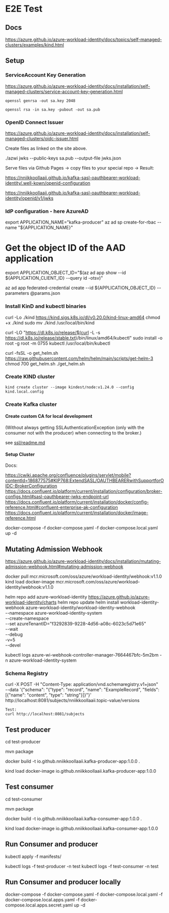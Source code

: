 # E2E Test

## Docs

https://azure.github.io/azure-workload-identity/docs/topics/self-managed-clusters/examples/kind.html


## Setup

### ServiceAccount Key Generation

https://azure.github.io/azure-workload-identity/docs/installation/self-managed-clusters/service-account-key-generation.html

    openssl genrsa -out sa.key 2048

    openssl rsa -in sa.key -pubout -out sa.pub

### OpenID Connect Issuer

https://azure.github.io/azure-workload-identity/docs/installation/self-managed-clusters/oidc-issuer.html

Create files as linked on the site above.

  ./azwi jwks --public-keys sa.pub --output-file jwks.json

Serve files via Github Pages -> copy files to your special <username> repo -> Result:

https://nniikkoollaaii.github.io/kafka-sasl-oauthbearer-workload-identity/.well-kown/openid-configuration

https://nniikkoollaaii.github.io/kafka-sasl-oauthbearer-workload-identity/openid/v1/jwks



### IdP configuration - here AzureAD

  export APPLICATION_NAME="kafka-producer"
  az ad sp create-for-rbac --name "${APPLICATION_NAME}"

  # Get the object ID of the AAD application
  export APPLICATION_OBJECT_ID="$(az ad app show --id ${APPLICATION_CLIENT_ID} --query id -otsv)"

  az ad app federated-credential create --id ${APPLICATION_OBJECT_ID} --parameters @params.json

### Install KinD and kubectl binaries

curl -Lo ./kind https://kind.sigs.k8s.io/dl/v0.20.0/kind-linux-amd64
chmod +x ./kind
sudo mv ./kind /usr/local/bin/kind


curl -LO "https://dl.k8s.io/release/$(curl -L -s https://dl.k8s.io/release/stable.txt)/bin/linux/amd64/kubectl"
sudo install -o root -g root -m 0755 kubectl /usr/local/bin/kubectl

curl -fsSL -o get_helm.sh https://raw.githubusercontent.com/helm/helm/main/scripts/get-helm-3
chmod 700 get_helm.sh
./get_helm.sh

### Create KIND cluster

```
kind create cluster --image kindest/node:v1.24.0 --config kind.local.config
```


### Create Kafka cluster


#### Create custom CA for local development

(Without always getting SSLAuthenticationException (only with the consumer not with the producer) when connecting to the broker.)

see [ssl/readme.md](./ssl/readme.md)

#### Setup Cluster

Docs:

https://cwiki.apache.org/confluence/plugins/servlet/mobile?contentId=186877575#KIP768:ExtendSASL/OAUTHBEARERwithSupportforOIDC-BrokerConfiguration
https://docs.confluent.io/platform/current/installation/configuration/broker-configs.html#sasl-oauthbearer-jwks-endpoint-url
https://docs.confluent.io/platform/current/installation/docker/config-reference.html#confluent-enterprise-ak-configuration
https://docs.confluent.io/platform/current/installation/docker/image-reference.html


  docker-compose -f docker-compose.yaml -f docker-compose.local.yaml up -d


## Mutating Admission Webhook

https://azure.github.io/azure-workload-identity/docs/installation/mutating-admission-webhook.html#mutating-admission-webhook


  docker pull mcr.microsoft.com/oss/azure/workload-identity/webhook:v1.1.0
  kind load docker-image mcr.microsoft.com/oss/azure/workload-identity/webhook:v1.1.0

  helm repo add azure-workload-identity https://azure.github.io/azure-workload-identity/charts
  helm repo update
  helm install workload-identity-webhook azure-workload-identity/workload-identity-webhook \
    --namespace azure-workload-identity-system \
    --create-namespace \
    --set azureTenantID="f3292839-9228-4d56-a08c-6023c5d71e65" \
    --wait \
    --debug \
    -v=5 \
    --devel



  kubectl logs azure-wi-webhook-controller-manager-7664467bfc-5m2bm -n azure-workload-identity-system

### Schema Registry

  curl -X POST -H "Content-Type: application/vnd.schemaregistry.v1+json" \
    --data '{"schema": "{\"type\": \"record\", \"name\": \"ExampleRecord\", \"fields\": [{\"name\": \"content\", \"type\": \"string\"}]}"}' \
    http://localhost:8081/subjects/nniikkoollaaii.topic-value/versions

    Test:
    curl http://localhost:8081/subjects

## Test producer

  cd test-producer

  mvn package

  docker build -t io.github.nniikkoollaaii.kafka-producer-app:1.0.0 .

  kind load docker-image io.github.nniikkoollaaii.kafka-producer-app:1.0.0


## Test consumer

  cd test-consumer

  mvn package

  docker build -t io.github.nniikkoollaaii.kafka-consumer-app:1.0.0 .

  kind load docker-image io.github.nniikkoollaaii.kafka-consumer-app:1.0.0

## Run Consumer and producer

  kubectl apply -f manifests/

  kubectl logs -f test-producer -n test
  kubectl logs -f test-consumer -n test

## Run Consumer and producer locally

docker-compose -f docker-compose.yaml -f docker-compose.local.yaml -f docker-compose.local.apps.yaml -f docker-compose.local.apps.secret.yaml  up -d